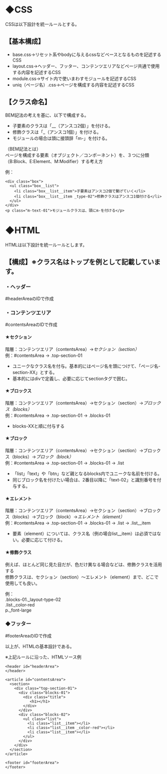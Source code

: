 # ◆CSS  
CSSは以下設計を統一ルールとする。  
  
## 【基本構成】  
* base.css→リセット系やbodyに与えるcssなどベースとなるものを記述するCSS  
* layout.css→ヘッダー、フッター、コンテンツエリアなどページ共通で使用する内容を記述するCSS    
* module.css→サイト内で使いまわすモジュールを記述するCSS    
* uniq（ページ名）.css→ページを構成する内容を記述するCSS    
  
## 【クラス命名】  
BEM記法の考えを基に、以下で構成する。  
* 子要素のクラスは「__（アンスコ2個）」を付ける。  
* 修飾クラスは「_（アンスコ1個）」を付ける。  
* モジュールの場合は頭に接頭辞「m-」を付ける。  
  
（BEM記法とは）  
ページを構成する要素（オブジェクト／コンポーネント）を、３つに分類（B:Block、E:Element、M:Modifier）する考え方  
  
例：

    <div class="box">  
      <ul class="box__list">  
        <li class="box__list__item">子要素はアンスコ2個で繋げていく</li>  
        <li class="box__list__item _type-02">修飾クラスはアンスコ1個付ける</li>  
      </ul>  
    </div>  
    <p class="m-text-01">モジュールクラスは、頭にm-を付ける</p>  
  
# ◆HTML  
HTMLは以下設計を統一ルールとします。  
  
## 【構成】※クラス名はトップを例として記載しています。  
### ・ヘッダー  
#headerAreaのIDで作成  
  
### ・コンテンツエリア  
#contentsAreaのIDで作成  
  
#### ★セクション  
階層：コンテンツエリア（contentsArea）→*セクション（section）*  
例：#contentsArea → .top-section-01  
  
* ユニークなクラス名を付与。基本的にはページ名を頭につけて、「ページ名-section-XX」とする。  
* 基本的にはdivで定義し、必要に応じてsectionタグで囲む。  
  
#### ★ブロックス  
階層：コンテンツエリア（contentsArea）→セクション（section）→*ブロックス（blocks）*  
例：#contentsArea →  .top-section-01 → .blocks-01  
  
* blocks-XXと順に付与する  
  
#### ★ブロック  
階層：コンテンツエリア（contentsArea）→セクション（section）→ブロックス（blocks）→*ブロック（block）*  
例：#contentsArea → .top-section-01 → .blocks-01 → .list  
  
* 「list」「text」や「btn」など親となるblocks内でユニークな名前を付ける。  
* 同じブロック名を付けたい場合は、2番目以降に「text-02」と識別番号を付与する。  
  
#### ★エレメント  
階層：コンテンツエリア（contentsArea）→セクション（section）→ブロックス（blocks）→ブロック（block）→*エレメント（element）*  
例：#contentsArea → .top-section-01 → .blocks-01 → .list → .list__item  
  
* 要素（element）については、クラス名（例の場合list__item）は必須ではない。必要に応じて付ける。  
  
#### ★修飾クラス  
例えば、ほとんど同じ見た目だが、色だけ異なる場合などは、修飾クラスを活用する  
修飾クラスは、セクション（section）～エレメント（element）まで、どこで使用しても良い。  
  
例：  
.blocks-01._layout-type-02  
.list._color-red  
p._font-large  
  
### ◆フッター  
#footerAreaのIDで作成  
  
以上が、HTMLの基本設計である。  
    
※上記ルールに沿った、HTMLソース例  

    <header id="headerArea">  
    </header>

    <article id="contentsArea">  
      <section>  
        <div class="top-section-01">  
          <div class="blocks-01">  
            <div class="title">  
               <h1></h1>  
            </div>  
          </div>  
          <div class="blocks-02">  
            <ul class="list">  
              <li class="list__item"></li>  
              <li class="list__item _color-red"></li>  
              <li class="list__item"></li>  
            </ul>  
          </div>  
        </div>  
      </section>  
    </article>  
  
    <footer id="footerArea">  
    </footer>  
